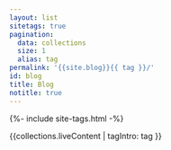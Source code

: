 ```yaml
---
layout: list
sitetags: true
pagination:
  data: collections
  size: 1
  alias: tag
permalink: '{{site.blog}}{{ tag }}/'
id: blog
title: Blog
notitle: true
---
```

{%- include site-tags.html -%}

{{collections.liveContent | tagIntro: tag }}
